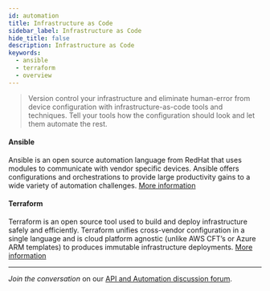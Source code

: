 ```yaml
---
id: automation
title: Infrastructure as Code
sidebar_label: Infrastructure as Code
hide_title: false
description: Infrastructure as Code
keywords:
  - ansible
  - terraform
  - overview
---
```

> Version control your infrastructure and eliminate human-error from device configuration with infrastructure-as-code tools and techniques. Tell your tools how the configuration should look and let them automate the rest.

#### Ansible

Ansible is an open source automation language from RedHat that uses modules to communicate with vendor specific devices. Ansible offers configurations and orchestrations to provide large productivity gains to a wide variety of automation challenges. <a href="https://live.paloaltonetworks.com/t5/Ansible/ct-p/Ansible" target="_blank">More information</a>

#### Terraform

Terraform is an open source tool used to build and deploy infrastructure safely and efficiently. Terraform unifies cross-vendor configuration in a single language and is cloud platform agnostic (unlike AWS CFT’s or Azure ARM templates) to produces immutable infrastructure deployments. <a href="https://live.paloaltonetworks.com/t5/Terraform/ct-p/Terraform" target="_blank">More information</a>

- - -

_Join the conversation_ on our <a href="https://live.paloaltonetworks.com/t5/Automation-API/ct-p/automation" target="_blank">API and Automation discussion forum</a>.
